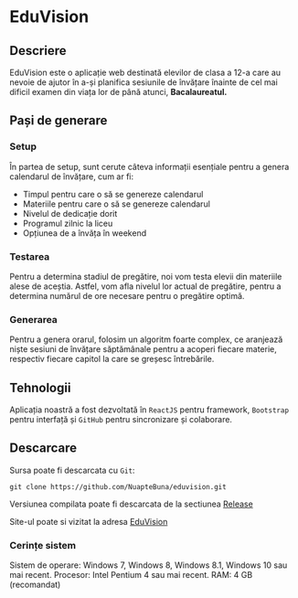 # EduVision

## Descriere

EduVision este o aplicație web destinată elevilor de clasa a 12-a care au nevoie de ajutor în a-și planifica sesiunile de învățare înainte de cel mai dificil examen din viața lor de până atunci, **Bacalaureatul.**

## Pași de generare

### Setup

În partea de setup, sunt cerute câteva informații esențiale pentru a genera calendarul de învățare, cum ar fi:

- Timpul pentru care o să se genereze calendarul
- Materiile pentru care o să se genereze calendarul
- Nivelul de dedicație dorit
- Programul zilnic la liceu
- Opțiunea de a învăța în weekend

### Testarea

Pentru a determina stadiul de pregătire, noi vom testa elevii din materiile alese de aceștia. Astfel, vom afla nivelul lor actual de pregătire, pentru a determina numărul de ore necesare pentru o pregătire optimă.

### Generarea

Pentru a genera orarul, folosim un algoritm foarte complex, ce aranjează niște sesiuni de învățare săptămânale pentru a acoperi fiecare materie, respectiv fiecare capitol la care se greșesc întrebările.

## Tehnologii

Aplicația noastră a fost dezvoltată în `ReactJS` pentru framework, `Bootstrap` pentru interfață și `GitHub` pentru sincronizare și colaborare.

## Descarcare

Sursa poate fi descarcata cu `Git`:

```
git clone https://github.com/NuapteBuna/eduvision.git
```

Versiunea compilata poate fi descarcata de la sectiunea [Release](https://github.com/NuapteBuna/eduvision/releases)

Site-ul poate si vizitat la adresa [EduVision](https://nuaptebuna.github.io/)

### Cerințe sistem

Sistem de operare: Windows 7, Windows 8, Windows 8.1, Windows 10 sau mai recent.
Procesor: Intel Pentium 4 sau mai recent.
RAM: 4 GB (recomandat)
